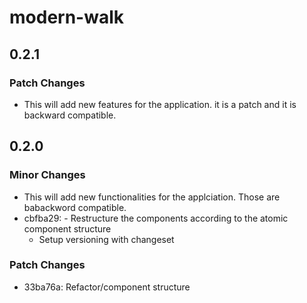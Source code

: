 # modern-walk

## 0.2.1

### Patch Changes

- This will add new features for the application. it is a patch and it is backward compatible.

## 0.2.0

### Minor Changes

- This will add new functionalities for the applciation. Those are babackword compatible.
- cbfba29: - Restructure the components according to the atomic component structure
  - Setup versioning with changeset

### Patch Changes

- 33ba76a: Refactor/component structure
